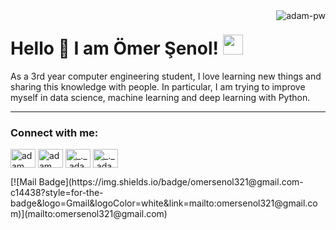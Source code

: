 <img align="right" src="https://github.com/Adam-pw/Adam-pw/blob/main/animation_500_kxa883sd.gif" alt="adam-pw" />

# Hello 👋 I am Ömer Şenol! <img src = "https://media2.giphy.com/media/QssGEmpkyEOhBCb7e1/giphy.gif?cid=ecf05e47a0n3gi1bfqntqmob8g9aid1oyj2wr3ds3mg700bl&rid=giphy.gif" width = 32px>


As a 3rd year computer engineering student, 
I love learning new things and sharing
this knowledge with people. In particular, 
I am trying to improve myself in data science, 
machine learning and deep learning with Python.

<hr>
<h3 align="left">Connect with me:</h3> 
<p align="left">
  <a href="https://www.linkedin.com/in/omersenol/" target="blank"><img align="center"
      src="https://raw.githubusercontent.com/rahuldkjain/github-profile-readme-generator/master/src/images/icons/Social/linked-in-alt.svg"
      alt="adam pithewan" height="30" width="40" /></a>
  <a href="https://senolomer0.medium.com" target="blank"><img align="center"
      src="https://raw.githubusercontent.com/rahuldkjain/github-profile-readme-generator/master/src/images/icons/Social/medium.svg"
      alt="adam pithen wala" height="30" width="40" /></a>
  <a href="https://www.kaggle.com/omersenol" target="blank"><img align="center"
      src="https://raw.githubusercontent.com/rahuldkjain/github-profile-readme-generator/master/src/images/icons/Social/kaggle.svg"
      alt="_._.adam._" height="30" width="40" /></a>
  <a href="https://www.instagram.com/omersnol/" target="blank"><img align="center"
      src="https://raw.githubusercontent.com/rahuldkjain/github-profile-readme-generator/master/src/images/icons/Social/instagram.svg"
      alt="_._.adam._" height="30" width="40" /></a>
 </p>
[![Mail Badge](https://img.shields.io/badge/omersenol321@gmail.com-c14438?style=for-the-badge&logo=Gmail&logoColor=white&link=mailto:omersenol321@gmail.com)](mailto:omersenol321@gmail.com)
